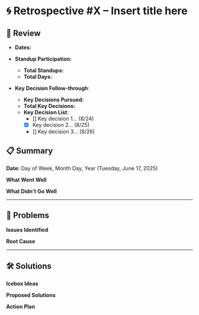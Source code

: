 # 🌀 Retrospective #X – Insert title here

## 🧭 Review
* **Dates:** 
* **Standup Participation:**
  * **Total Standups:**  
  * **Total Days:**

* **Key Decision Follow-through**:
  * **Key Decisions Pursued:**
  * **Total Key Decisions:**
  * **Key Decision List**:
    * [] Key decision 1... (8/24)
    * [x] Key decision 2... (8/25)
    * [] Key decision 3... (8/26)
  
## 📋 Summary
**Date:** Day of Week, Month Day, Year (Tuesday, June 17, 2025)

**What Went Well**


**What Didn't Go Well**


---

## 🧩 Problems

**Issues Identified**


**Root Cause**

---

## 🛠️ Solutions

**Icebox Ideas**


**Proposed Solutions**


**Action Plan**
